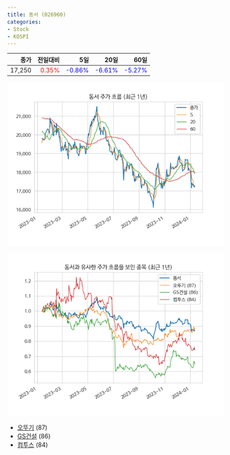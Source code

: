 ```yaml
---
title: 동서 (026960)
categories:
- Stock
- KOSPI
---
```


|종가|전일대비|5일|20일|60일|
|---:|-------:|--:|---:|---:|
|17,250|<span style="color: red">0.35%</span>|<span style="color: blue">-0.86%</span>|<span style="color: blue">-6.61%</span>|<span style="color: blue">-5.27%</span>|


<!-- more -->

![026960](/assets/images/stock/026960.png)

![026960](/assets/images/stock/026960_sim.png)

- [오뚜기](/007310/) (87)
- [GS건설](/006360/) (86)
- [컴투스](//078340/) (84)
